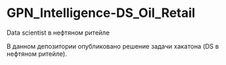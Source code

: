 # GPN_Intelligence-DS_Oil_Retail
 Data scientist в нефтяном ритейле

В данном депозитории опубликовано решение задачи хакатона (DS в нефтяном ритейле).
